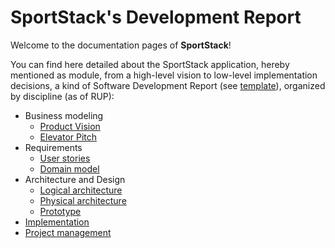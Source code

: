 # SportStack's Development Report

Welcome to the documentation pages of **SportStack**!

You can find here detailed about the SportStack application, hereby mentioned as module, from a high-level vision to low-level implementation decisions, a kind of Software Development Report (see [template](https://github.com/softeng-feup/open-cx/blob/master/docs/templates/Development-Report.md)), organized by discipline (as of RUP): 

* Business modeling
  * [Product Vision](https://github.com/ntsayz/feup-es-proj/blob/main/docs/ProductVision.md)
  * [Elevator Pitch](https://github.com/ntsayz/feup-es-proj/blob/main/docs/ElevatorPitch.md)
* Requirements
  * [User stories](https://github.com/ntsayz/feup-es-proj/blob/main/docs/requirements.md#user-stories)
  * [Domain model](https://github.com/ntsayz/feup-es-proj/blob/main/docs/requirements.md#domain-model)
* Architecture and Design
  * [Logical architecture](https://github.com/ntsayz/feup-es-proj/blob/main/docs/ArchitectureAndDesign.md#logical-architecture)
  * [Physical architecture](https://github.com/ntsayz/feup-es-proj/blob/main/docs/ArchitectureAndDesign.md#physical-architecture)
  * [Prototype](https://github.com/ntsayz/feup-es-proj/blob/main/docs/ArchitectureAndDesign.md#prototype)
* [Implementation](https://github.com/ntsayz/feup-es-proj/tree/main/app)
* [Project management](https://github.com/ntsayz/feup-es-proj/blob/main/docs/ProjectManagement.md)



